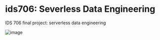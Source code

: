 # ids706: Severless Data Engineering
IDS 706 final project: serverless data engineering

![image](https://user-images.githubusercontent.com/51938317/146301057-3a934cf9-6851-41d6-9ad9-02363f1be0c6.png)



